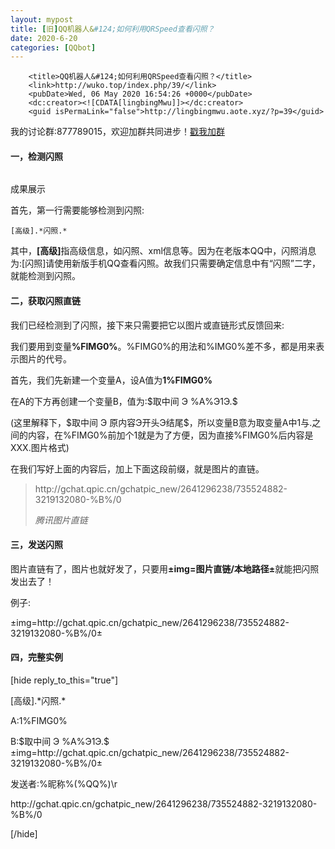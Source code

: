 ```yaml
---
layout: mypost
title: [旧]QQ机器人&#124;如何利用QRSpeed查看闪照？
date: 2020-6-20
categories: [QQbot]
---
```

		<title>QQ机器人&#124;如何利用QRSpeed查看闪照？</title>
		<link>http://wuko.top/index.php/39/</link>
		<pubDate>Wed, 06 May 2020 16:54:26 +0000</pubDate>
		<dc:creator><![CDATA[lingbingMwu]]></dc:creator>
		<guid isPermaLink="false">http://lingbingmwu.aote.xyz/?p=39</guid>
<p>我的讨论群:877789015，欢迎加群共同进步！<a href="https://jq.qq.com/?_wv=1027&amp;k=WHAMgWba">戳我加群</a></p>
<h4>一，检测闪照</h4>
<!-- /wp:heading -->

<!-- wp:media-text {"mediaId":41,"mediaLink":"http://lingbingmwu.aote.xyz/?attachment_id=41","mediaType":"image","verticalAlignment":"center"} -->
<div class="wp-block-media-text alignwide is-stacked-on-mobile is-vertically-aligned-center">
<figure class="wp-block-media-text__media"><img class="wp-image-41" src="http://lingbingmwu.aote.xyz/wp-content/uploads/2020/06/IMG_20200504_144337.jpg" alt="" /></figure>
<div class="wp-block-media-text__content"><!-- wp:paragraph {"align":"center"} -->
<p class="has-text-align-center">成果展示</p>
<!-- /wp:paragraph --></div>
</div>
<p>首先，第一行需要能够检测到闪照:</p>
<pre class="wp-block-code"><code>[高级].*闪照.*</code></pre>
<p>其中，<strong>[高级]</strong>指高级信息，如闪照、xml信息等。因为在老版本QQ中，闪照消息为:[闪照]请使用新版手机QQ查看闪照。故我们只需要确定信息中有“闪照”二字，就能检测到闪照。</p>
<h4>二，获取闪照直链</h4>
<!-- /wp:heading -->

<!-- wp:paragraph -->
<p>我们已经检测到了闪照，接下来只需要把它以图片或直链形式反馈回来:</p>
<!-- /wp:paragraph -->

<!-- wp:paragraph -->
<p>我们要用到变量<strong>%FIMG0%</strong>。%FIMG0%的用法和%IMG0%差不多，都是用来表示图片的代号。</p>
<!-- /wp:paragraph -->

<!-- wp:paragraph -->
<p>首先，我们先新建一个变量A，设A值为<strong>1%FIMG0%</strong></p>
<!-- /wp:paragraph -->

<!-- wp:paragraph -->
<p>在A的下方再创建一个变量B，值为:$取中间 Э %A%Э1Э.$</p>
<!-- /wp:paragraph -->

<!-- wp:paragraph -->
<p>(这里解释下，$取中间 Э 原内容Э开头Э结尾$，所以变量B意为取变量A中1与.之间的内容，在%FIMG0%前加个1就是为了方便，因为直接%FIMG0%后内容是XXX.图片格式)</p>
<!-- /wp:paragraph -->

<!-- wp:paragraph -->
<p>在我们写好上面的内容后，加上下面这段前缀，就是图片的直链。</p>
<!-- /wp:paragraph -->

<!-- wp:quote -->
<blockquote class="wp-block-quote">
<p>http://gchat.qpic.cn/gchatpic_new/2641296238/735524882-3219132080-%B%/0</p>
<cite>腾讯图片直链</cite></blockquote>
<!-- /wp:quote -->

<!-- wp:heading {"level":4} -->
<h4>三，发送闪照</h4>
<!-- /wp:heading -->

<!-- wp:paragraph -->
<p>图片直链有了，图片也就好发了，只要用<strong>±img=图片直链/本地路径±</strong>就能把闪照发出去了！</p>
<!-- /wp:paragraph -->

<!-- wp:paragraph -->
<p>例子:</p>
<!-- /wp:paragraph -->

<!-- wp:paragraph -->
<p>±img=http://gchat.qpic.cn/gchatpic_new/2641296238/735524882-3219132080-%B%/0±</p>
<!-- /wp:paragraph -->

<!-- wp:heading {"level":4} -->
<h4>四，完整实例</h4>
<!-- /wp:heading -->

<!-- wp:paragraph -->
<p>[hide reply_to_this="true"]</p>
<p>[高级].*闪照.*</p>
<!-- /wp:paragraph -->

<!-- wp:paragraph -->
<p>A:1%FIMG0%</p>
<!-- /wp:paragraph -->

<!-- wp:group -->
<div class="wp-block-group">
<div class="wp-block-group__inner-container"><!-- wp:paragraph -->
<p>B:$取中间 Э %A%Э1Э.$±img=http://gchat.qpic.cn/gchatpic_new/2641296238/735524882-3219132080-%B%/0±</p>
<!-- /wp:paragraph -->

<!-- wp:paragraph -->
<p>发送者:%昵称%(%QQ%)\r</p>
<!-- /wp:paragraph -->

<!-- wp:paragraph -->
<p>http://gchat.qpic.cn/gchatpic_new/2641296238/735524882-3219132080-%B%/0</p>
<!-- /wp:paragraph --></div>
</div>
<p>[/hide]</p>
<p>&nbsp;</p>